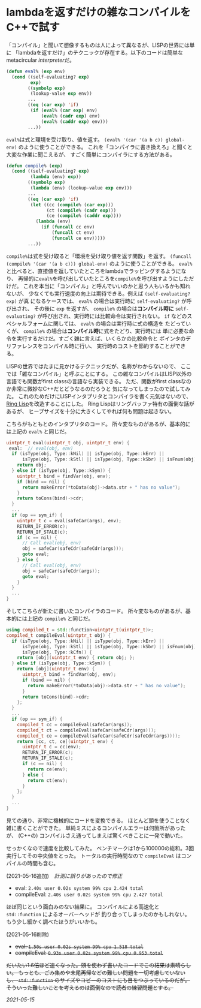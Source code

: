 # lambdaを返すだけの雑なコンパイルをC++で試す

「コンパイル」と聞いて想像するものは人によって異なるが、LISPの世界には単に
「lambdaを返すだけ」のテクニックが存在する。以下のコードは簡単なmetacircular
*interpreter*だ。

```lisp
(defun eval% (exp env)
  (cond ((self-evaluating? exp)
         exp)
        ((symbolp exp)
         (lookup-value exp env))
        ...
        ((eq (car exp) 'if)
         (if (eval% (car exp) env)
             (eval% (cadr exp) env)
             (eval% (caddr exp) env)))
        ...))
```

`eval%`は式と環境を受け取り、値を返す。
`(eval% '(car '(a b c)) global-env)` のように使うことができる。
これを「コンパイラに書き換えろ」と聞くと大変な作業に聞こえるが、
すごく簡単にコンパイラにする方法がある。

```lisp
(defun compile% (exp)
  (cond ((self-evaluating? exp)
         (lambda (env) exp))
        ((symbolp exp)
         (lambda (env) (lookup-value exp env)))
        ...
        ((eq (car exp) 'if)
         (let ((cc (compile% (car exp)))
               (ct (compile% (cadr exp)))
               (ce (compile% (caddr exp))))
           (lambda (env)
             (if (funcall cc env)
                 (funcall ct env)
                 (funcall ce env)))))
        ...))
```

`compile%`は式を受け取ると「環境を受け取り値を返す関数」を返す。
`(funcall (compile% '(car '(a b c))) global-env)` のように使うことができる。
`eval%`と比べると、直接値を返していたところをlambdaでラッピングするようになり、
再帰的に`eval%`を呼び出していたところを`compile%`を呼び出すようにしただけだ。
これを本当に「コンパイル」と呼んでいいのかと思う人もいるかも知れないが、
少なくても実行速度の向上は期待できる。例えば `(self-evaluating? exp)` が真
になるケースでは、 `eval%` の場合は実行時に `self-evaluating?` が呼び出され、
その後に `exp` を返すが、 `compile%` の場合は**コンパイル時に**
`self-evaluating?` が呼び出され、実行時には比較命令は実行されない。
`if` などのスペシャルフォームに関しては、 `eval%` の場合は実行時に式の構造を
たどっていくが、 `compile%` の場合は**コンパイル時**に式をたどり、実行時には
単に必要な命令を実行するだけだ。すごく雑に言えば、いくらかの比較命令と
ポインタのデリファレンスをコンパイル時に行い、
実行時のコストを節約することができる。

LISPの世界ではたまに見かけるテクニックだが、名称がわからないので、
ここでは「雑なコンパイル」と呼ぶことにする。
この雑なコンパイルはLISP以外の言語でも関数がfirst classの言語なら実装できる。
ただ、関数がfirst classなのか非常に微妙なC++だとどうなるのだろうと
気になってしまったので試してみた。
これのためだけにLISPインタプリタとコンパイラを書く元気はないので、
[Ring Lisp](https://github.com/zick/RingLisp)を改造することにした。
Ring Lispはリングバッファ特有の面倒な話があるが、
ヒープサイズを十分に大きくしてやれば何も問題は起きない。

こちらがもともとのインタプリタのコード。
所々変なものがあるが、基本的には上記の `eval%` と同じだ。

```cpp
uintptr_t eval(uintptr_t obj, uintptr_t env) {
 eval:  // eval(obj, env)
  if (isType(obj, Type::kNil) || isType(obj, Type::kErr) ||
      isType(obj, Type::kStl) || isType(obj, Type::kSbr) || isFnum(obj)) {
    return obj;
  } else if (isType(obj, Type::kSym)) {
    uintptr_t bind = findVar(obj, env);
    if (bind == nil) {
      return makeError(*toData(obj)->data.str + " has no value");
    }
    return toCons(bind)->cdr;
  }
  ...
  if (op == sym_if) {
    uintptr_t c = eval(safeCar(args), env);
    RETURN_IF_ERROR(c);
    RETURN_IF_STALE(c);
    if (c == nil) {
      // Call eval(obj, env)
      obj = safeCar(safeCdr(safeCdr(args)));
      goto eval;
    } else {
      // Call eval(obj, env)
      obj = safeCar(safeCdr(args));
      goto eval;
    }
  }
  ...
}
```

そしてこちらが新たに書いたコンパイラのコード。
所々変なものがあるが、基本的には上記の `compile%` と同じだ。

```cpp
using compiled_t = std::function<uintptr_t(uintptr_t)>;
compiled_t compileEval(uintptr_t obj) {
  if (isType(obj, Type::kNil) || isType(obj, Type::kErr) ||
      isType(obj, Type::kStl) || isType(obj, Type::kSbr) || isFnum(obj) ||
      isType(obj, Type::kCfn)) {
    return [obj](uintptr_t env) { return obj; };
  } else if (isType(obj, Type::kSym)) {
    return [obj](uintptr_t env) {
      uintptr_t bind = findVar(obj, env);
      if (bind == nil) {
        return makeError(*toData(obj)->data.str + " has no value");
      }
      return toCons(bind)->cdr;
    };
  }
  ...
  if (op == sym_if) {
    compiled_t cc = compileEval(safeCar(args));
    compiled_t ct = compileEval(safeCar(safeCdr(args)));
    compiled_t ce = compileEval(safeCar(safeCdr(safeCdr(args))));
    return [cc, ct, ce](uintptr_t env) {
      uintptr_t c = cc(env);
      RETURN_IF_ERROR(c);
      RETURN_IF_STALE(c);
      if (c == nil) {
        return ce(env);
      } else {
        return ct(env);
      }
    };
  }
  ...
}
```

見ての通り、非常に機械的にコードを変換できる。
ほとんど頭を使うことなく雑に書くことができた。
単純ミスによるコンパイルエラーは何箇所があったが、
(C++の) コンパイルさえ通ってしまえば驚くべきことに一発で動いた。

せっかくなので速度を比較してみた。
ベンチマークは1から100000の総和。3回実行してその中央値をとった。
トータルの実行時間なので `compileEval` はコンパイルの時間も含む。

(2021-05-16追加)　*計測に誤りがあったので修正*

* eval: `2.40s user 0.02s system 99% cpu 2.424 total`
* compileEval: `2.40s user 0.02s system 99% cpu 2.427 total`

ほぼ同じという面白みのない結果に。
コンパイルによる高速化と `std::function` によるオーバーヘッドが
釣り合ってしまったのかもしれない。もう少し細かく調べたほうがいいかも。

(2021-05-16削除)

* ~~eval: `1.50s user 0.02s system 99% cpu 1.518 total`~~
* ~~compileEval: `0.93s user 0.02s system 99% cpu 0.953 total`~~

~~だいたい1.6倍ほど速くなった。頭を使わず書いたコードでこの結果は素晴らしい。
もっとも、ごみ集めや末尾再帰などの難しい問題を一切考慮していないし、
`std::function` のサイズやコピーのコストにも目をつぶっているのだが。
そういった難しいことを考えるのは面倒なので読者の練習問題とする。~~

*2021-05-15*
